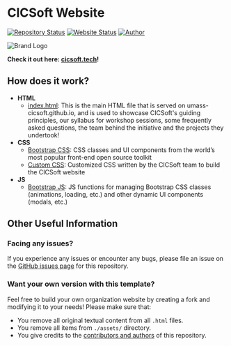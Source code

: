 # CICSoft Website

[![Repository Status](https://img.shields.io/badge/Repository%20Status-In%20Development-blue.svg)](https://github.com/umass-cicsoft/umass-cicsoft.github.io)
[![Website Status](https://img.shields.io/badge/Website%20Status-Online-dark%20green)](https://umass-cicsoft.github.io/)
[![Author](https://img.shields.io/badge/Author-UMass%20CICSoft%20Website%20Team-red.svg)](https://github.com/orgs/umass-cicsoft/teams/website-team)

![Brand Logo](https://raw.githubusercontent.com/umass-cicsoft/umass-cicsoft.github.io/main/assets/img/navbarLogo.png)

**Check it out here: [cicsoft.tech](https://www.cicsoft.tech/)!**

## How does it work?

- **HTML**
  - [index.html](https://github.com/umass-cicsoft/umass-cicsoft.github.io/blob/main/index.html): This is the main HTML file that is served on umass-cicsoft.github.io, and is used to showcase CICSoft's guiding principles, our syllabus for workshop sessions, some frequently asked questions, the team behind the initiative and the projects they undertook!
- **CSS**
  - [Bootstrap CSS](https://github.com/umass-cicsoft/umass-cicsoft.github.io/blob/main/assets/css/bootstrap.min.css): CSS classes and UI components from the world’s most popular front-end open source toolkit
  - [Custom CSS](https://github.com/umass-cicsoft/umass-cicsoft.github.io/blob/main/assets/css/main.css): Customized CSS written by the CICSoft team to build the CICSoft website
- **JS**
  - [Bootstrap JS](https://github.com/umass-cicsoft/umass-cicsoft.github.io/blob/main/assets/js/bootstrap.min.js): JS functions for managing Bootstrap CSS classes (animations, loading, etc.) and other dynamic UI components (modals, etc.)

## Other Useful Information

### Facing any issues?

If you experience any issues or encounter any bugs, please file an issue on the [GitHub issues page](https://github.com/umass-cicsoft/umass-cicsoft.github.io/issues) for this repository.

### Want your own version with this template?

Feel free to build your own organization website by creating a fork and modifying it to your needs! Please make sure that:

- You remove all original textual content from all `.html` files.
- You remove all items from `./assets/` directory.
- You give credits to the [contributors and authors](https://github.com/umass-cicsoft/umass-cicsoft.github.io/graphs/contributors) of this repository.
